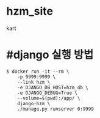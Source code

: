 # hzm_site
kart

#django 실행 방법 
===
```
$ docker run -it --rm \
    -p 9999:9999 \
    --link hzm \
    -e DJANGO_DB_HOST=hzm_db \
    -e DJANGO_DEBUG=True \
    --volume=$(pwd):/app/ \
    django-hzm \
    ./manage.py runserver 0:9999
```
